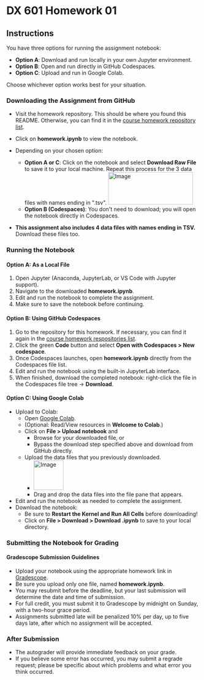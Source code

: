 # DX 601 Homework 01

## Instructions

You have three options for running the assignment notebook:
* **Option A**: Download and run locally in your own Jupyter environment.
* **Option B**: Open and run directly in GitHub Codespaces.
* **Option C**: Upload and run in Google Colab.

Choose whichever option works best for your situation.

### Downloading the Assignment from GitHub

* Visit the homework repository. This should be where you found this README. Otherwise, you can find it in the [course homework repository list](https://github.com/orgs/bu-cds-dx601/repositories).
* Click on **homework.ipynb** to view the notebook.
* Depending on your chosen option:
  * **Option A or C**: Click on the notebook and select **Download Raw File** to save it to your local machine. Repeat this process for the 3 data files with names ending in ".tsv". <img width="221" height="85" alt="Image" src="https://github.com/user-attachments/assets/8d01095a-080b-45e3-98e9-7b1cf3dff054" />
  * **Option B (Codespaces)**: You don't need to download; you will open the notebook directly in Codespaces.

* **This assignment also includes 4 data files with names ending in TSV.** Download these files too.

### Running the Notebook

#### Option A: As a Local File

1. Open Jupyter (Anaconda, JupyterLab, or VS Code with Jupyter support).
2. Navigate to the downloaded **homework.ipynb**.
3. Edit and run the notebook to complete the assignment.
4. Make sure to save the notebook before continuing.

#### Option B: Using GitHub Codespaces

1. Go to the repository for this homework. If necessary, you can find it again in the [course homework respositories list](https://github.com/orgs/bu-cds-dx601/repositories).
2. Click the green **Code** button and select **Open with Codespaces > New codespace**.
3. Once Codespaces launches, open **homework.ipynb** directly from the Codespaces file list.
4. Edit and run the notebook using the built-in JupyterLab interface.
5. When finished, download the completed notebook: right-click the file in the Codespaces file tree → **Download**.

#### Option C: Using Google Colab

* Upload to Colab:
  * Open [Google Colab](https://colab.research.google.com/).
  * (Optional: Read/View resources in **Welcome to Colab**.)
  * Click on **File > Upload notebook** and
    * Browse for your downloaded file, or
    * Bypass the download step specified above and download from GitHub directly.
  * Upload the data files that you previously downloaded.
    * <img width="78" height="77" alt="Image" src="https://github.com/user-attachments/assets/03eff542-a4d7-4e84-a4ce-775d1d358a59" />
    * Drag and drop the data files into the file pane that appears.
* Edit and run the notebook as needed to complete the assignment.
* Download the notebook:
  * Be sure to **Restart the Kernel and Run All Cells** before downloading!
  * Click on **File > Download > Download .ipynb** to save to your local directory.

### Submitting the Notebook for Grading

#### Gradescope Submission Guidelines

* Upload your notebook using the appropriate homework link in [Gradescope](https://www.gradescope.com/courses/1064999).
* Be sure you upload only one file, named **homework.ipynb**.
* You may resubmit before the deadline, but your last submission will determine the date and time of submission.
* For full credit, you must submit it to Gradescope by midnight on Sunday, with a two-hour grace period.
* Assignments submitted late will be penalized 10% per day, up to five days late, after which no assignment will be accepted.

### After Submission

* The autograder will provide immediate feedback on your grade.
* If you believe some error has occurred, you may submit a regrade request; please be specific about which problems and what error you think occurred.
